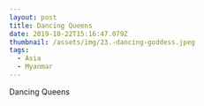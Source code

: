 ```yaml
---
layout: post
title: Dancing Queens
date: 2019-10-22T15:16:47.079Z
thumbnail: /assets/img/23.-dancing-goddess.jpeg
tags:
  - Asia
  - Myanmar
---
```

Dancing Queens
